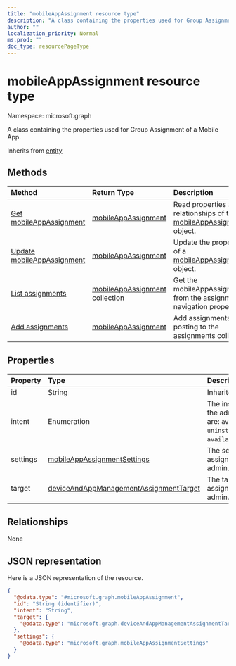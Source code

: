 ```yaml
---
title: "mobileAppAssignment resource type"
description: "A class containing the properties used for Group Assignment of a Mobile App."
author: ""
localization_priority: Normal
ms.prod: ""
doc_type: resourcePageType
---
```


# mobileAppAssignment resource type


Namespace: microsoft.graph

A class containing the properties used for Group Assignment of a Mobile App.


Inherits from [entity](../resources/entity.md)

## Methods
|Method|Return Type|Description|
|:---|:---|:---|
|[Get mobileAppAssignment](../api/mobileappassignment-get.md)|[mobileAppAssignment](../resources/mobileappassignment.md)|Read properties and relationships of the [mobileAppAssignment](../resources/mobileappassignment.md) object.|
|[Update mobileAppAssignment](../api/mobileappassignment-update.md)|[mobileAppAssignment](../resources/mobileappassignment.md)|Update the properties of a [mobileAppAssignment](../resources/mobileappassignment.md) object.|
|[List assignments](../api/mobileapp-list-assignments.md)|[mobileAppAssignment](../resources/mobileappassignment.md) collection|Get the mobileAppAssignments from the assignments navigation property.|
|[Add assignments](../api/mobileapp-post-assignments.md)|[mobileAppAssignment](../resources/mobileappassignment.md)|Add assignments by posting to the assignments collection.|

## Properties
|Property|Type|Description|
|:---|:---|:---|
|id|String| Inherited from [entity](../resources/entity.md)|
|intent|Enumeration|The install intent defined by the admin. Possible values are: `available`, `required`, `uninstall`, `availableWithoutEnrollment`.|
|settings|[mobileAppAssignmentSettings](../resources/mobileappassignmentsettings.md)|The settings for target assignment defined by the admin.|
|target|[deviceAndAppManagementAssignmentTarget](../resources/deviceandappmanagementassignmenttarget.md)|The target group assignment defined by the admin.|

## Relationships
None

## JSON representation
Here is a JSON representation of the resource.
<!-- {
  "blockType": "resource",
  "keyProperty": "id",
  "@odata.type": "microsoft.graph.mobileAppAssignment",
  "baseType": "microsoft.graph.entity",
  "openType": false
}
-->
``` json
{
  "@odata.type": "#microsoft.graph.mobileAppAssignment",
  "id": "String (identifier)",
  "intent": "String",
  "target": {
    "@odata.type": "microsoft.graph.deviceAndAppManagementAssignmentTarget"
  },
  "settings": {
    "@odata.type": "microsoft.graph.mobileAppAssignmentSettings"
  }
}
```


